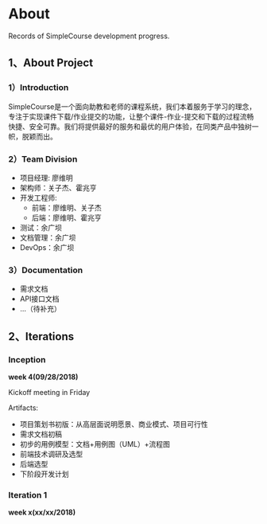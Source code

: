 # About

Records of SimpleCourse development progress.

## 1、About Project

### 1）Introduction

SimpleCourse是一个面向助教和老师的课程系统，我们本着服务于学习的理念，专注于实现课件下载/作业提交的功能，让整个课件-作业-提交和下载的过程流畅快捷、安全可靠。我们将提供最好的服务和最优的用户体验，在同类产品中独树一帜，脱颖而出。

### 2）Team Division

- 项目经理: 廖维明
- 架构师：关子杰、霍兆亨
- 开发工程师:
  - 前端：廖维明、关子杰
  - 后端：廖维明、霍兆亨
- 测试：余广坝
- 文档管理：余广坝
- DevOps：余广坝

### 3）Documentation

- 需求文档
- API接口文档
- …（待补充）

## 2、Iterations

### Inception
**week 4(09/28/2018)**

Kickoff meeting in Friday 

Artifacts:

- 项目策划书初版：从高层面说明愿景、商业模式、项目可行性
- 需求文档初稿
- 初步的用例模型：文档+用例图（UML）+流程图
- 前端技术调研及选型
- 后端选型
- 下阶段开发计划

### Iteration 1

**week x(xx/xx/2018)**
